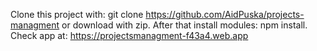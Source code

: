 Clone this project with: git clone https://github.com/AidPuska/projects-managment or download with zip.
After that install modules: npm install.
Check app at: https://projectsmanagment-f43a4.web.app
